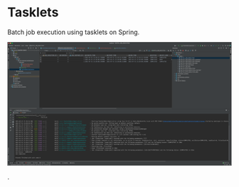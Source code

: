 # Tasklets

Batch job execution using tasklets on Spring.

![screenshot](https://raw.githubusercontent.com/amalrajan/tasklets/master/src/main/resources/img/ss.png)


.